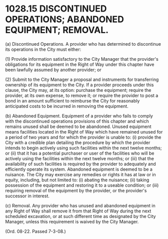 1028.15 DISCONTINUED OPERATIONS; ABANDONED EQUIPMENT; REMOVAL.
==============================================================

​(a) Discontinued Operations. A provider who has determined to
discontinue its operations in the City must either:

​(1) Provide information satisfactory to the City Manager that the
provider's obligations for its equipment in the Right of Way under this
chapter have been lawfully assumed by another provider; or

​(2) Submit to the City Manager a proposal and instruments for
transferring ownership of its equipment to the City. If a provider
proceeds under this clause, the City may, at its option: purchase the
equipment; require the provider, at its own expense, to remove it; or
require the provider to post a bond in an amount sufficient to reimburse
the City for reasonably anticipated costs to be incurred in removing the
equipment.

​(b) Abandoned Equipment. Equipment of a provider who fails to comply
with the discontinued operations provisions of this chapter and which
remains unused shall be deemed to be abandoned. Unused equipment means
facilities located in the Right of Way which have remained unused for a
period of two years and for which the provider is unable to: (i) provide
the City with a credible plan detailing the procedure by which the
provider intends to begin actively using such facilities within the next
twelve months; or (ii) that it has a potential purchaser or user of the
facilities who will be actively using the facilities within the next
twelve months; or (iii) that the availability of such facilities is
required by the provider to adequately and efficiently operate its
system. Abandoned equipment is deemed to be a nuisance. The City may
exercise any remedies or rights it has at law or in equity, including,
but not limited to: (i) abating the nuisance; (ii) taking possession of
the equipment and restoring it to a useable condition; or (iii)
requiring removal of the equipment by the provider, or the provider's
successor in interest.

​(c) Removal. Any provider who has unused and abandoned equipment in any
Right of Way shall remove it from that Right of Way during the next
scheduled excavation, or at such different time as designated by the
City Manager, unless this requirement is waived by the City Manager.

(Ord. 08-22. Passed 7-3-08.)
